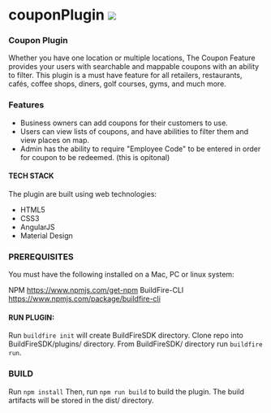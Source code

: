 # couponPlugin ![](https://api.travis-ci.org/BuildFire/couponPlugin.svg)

### Coupon Plugin
Whether you have one location or multiple locations, The Coupon Feature provides your users with searchable and mappable coupons with an ability to filter. This plugin is a must have feature for all retailers, restaurants, cafés, coffee shops, diners, golf courses, gyms, and much more.

### Features

- Business owners can add coupons for their customers to use.
- Users can view lists of coupons, and have abilities to filter them and view places on map.
- Admin has the ability to require "Employee Code" to be entered in order for coupon to be redeemed. (this is opitonal)

#### TECH STACK
The plugin are built using web technologies:

- HTML5
- CSS3
- AngularJS
- Material Design

### PREREQUISITES
You must have the following installed on a Mac, PC or linux system:

NPM https://www.npmjs.com/get-npm
BuildFire-CLI https://www.npmjs.com/package/buildfire-cli

#### RUN PLUGIN:
Run ```buildfire init``` will create BuildFireSDK directory.
Clone repo into BuildFireSDK/plugins/ directory.
From BuildFireSDK/ directory run ```buildfire run```.

### BUILD

Run ```npm install``` Then, run ```npm run build``` to build the plugin. The build artifacts will be stored in the dist/ directory.
